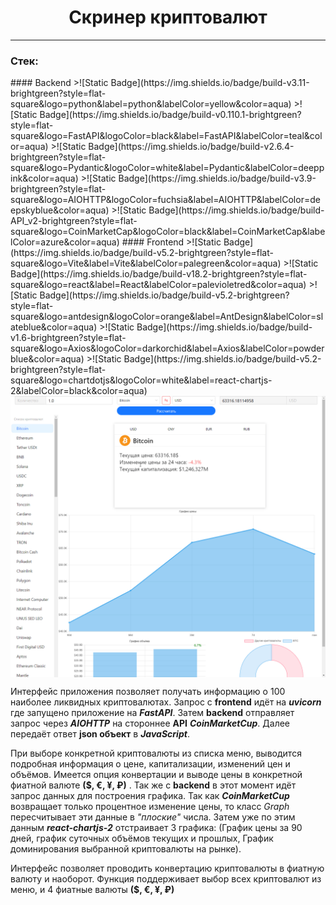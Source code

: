 <h1 align="center">Cкринер криптовалют</h1>
<hr>

<h3>Стек:</h3>
#### Backend
>![Static Badge](https://img.shields.io/badge/build-v3.11-brightgreen?style=flat-square&logo=python&label=python&labelColor=yellow&color=aqua)
>![Static Badge](https://img.shields.io/badge/build-v0.110.1-brightgreen?style=flat-square&logo=FastAPI&logoColor=black&label=FastAPI&labelColor=teal&color=aqua)
>![Static Badge](https://img.shields.io/badge/build-v2.6.4-brightgreen?style=flat-square&logo=Pydantic&logoColor=white&label=Pydantic&labelColor=deeppink&color=aqua)
>![Static Badge](https://img.shields.io/badge/build-v3.9-brightgreen?style=flat-square&logo=AIOHTTP&logoColor=fuchsia&label=AIOHTTP&labelColor=deepskyblue&color=aqua)
>![Static Badge](https://img.shields.io/badge/build-API_v2-brightgreen?style=flat-square&logo=CoinMarketCap&logoColor=black&label=CoinMarketCap&labelColor=azure&color=aqua)
#### Frontend
>![Static Badge](https://img.shields.io/badge/build-v5.2-brightgreen?style=flat-square&logo=Vite&label=Vite&labelColor=palegreen&color=aqua)
>![Static Badge](https://img.shields.io/badge/build-v18.2-brightgreen?style=flat-square&logo=react&label=React&labelColor=palevioletred&color=aqua)
>![Static Badge](https://img.shields.io/badge/build-v5.2-brightgreen?style=flat-square&logo=antdesign&logoColor=orange&label=AntDesign&labelColor=slateblue&color=aqua)
>![Static Badge](https://img.shields.io/badge/build-v1.6-brightgreen?style=flat-square&logo=Axios&logoColor=darkorchid&label=Axios&labelColor=powderblue&color=aqua)
>![Static Badge](https://img.shields.io/badge/build-v5.2-brightgreen?style=flat-square&logo=chartdotjs&logoColor=white&label=react-chartjs-2&labelColor=black&color=aqua)

<img align="center" src="browser_GEAtKDNGAz.gif" alt="Демонстрация работы приложения">


Интерфейс приложения позволяет получать информацию о 100 наиболее ликвидных криптовалютах. Запрос с **frontend** идёт на 
___uvicorn___ где запущено приложение на ___FastAPI___. Затем **backend** отправляет запрос через ___AIOHTTP___ на
стороннее **API** ___CoinMarketCup___. Далее передаёт ответ **json объект** в ___JavaScript___.

При выборе конкретной криптовалюты из списка меню, выводится подробная информация о цене, капитализации, изменений цен
и объёмов. Имеется опция конвертации и выводе цены в конкретной фиатной валюте **($, €, ¥, ₽)** . Так же с **backend** 
в этот момент идёт запрос данных для построения графика. Так как ___CoinMarketCup___ возвращает только процентное 
изменение цены, то класс _Graph_ пересчитывает эти данные в _"плоские"_ числа. Затем уже по этим данным 
___react-chartjs-2___ отстраивает 3 графика: (График цены за 90 дней, график суточных объёмов текущих и прошлых,
График доминирования выбранной криптовалюты на рынке).

Интерфейс позволяет проводить конвертацию криптовалюты в фиатную валюту и наоборот. Функция поддерживает выбор всех 
криптовалют из меню, и 4 фиатные валюты **($, €, ¥, ₽)**




